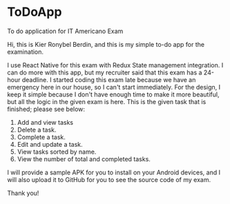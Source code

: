 # ToDoApp
To do application for IT Americano Exam

Hi, this is Kier Ronybel Berdin, and this is my simple to-do app for the examination.


I use React Native for this exam with Redux State management integration. I can do more with this app, but my recruiter said that this exam has a 24-hour deadline. I started coding this exam late because we have an emergency here in our house, so I can't start immediately. For the design, I keep it simple because I don't have enough time to make it more beautiful, but all the logic in the given exam is here. This is the given task that is finished; please see below:


1. Add and view tasks
2. Delete a task.
3. Complete a task.
4. Edit and update a task.
5. View tasks sorted by name.
6. View the number of total and completed tasks.


I will provide a sample APK for you to install on your Android devices, and I will also upload it to GitHub for you to see the source code of my exam.


Thank you!